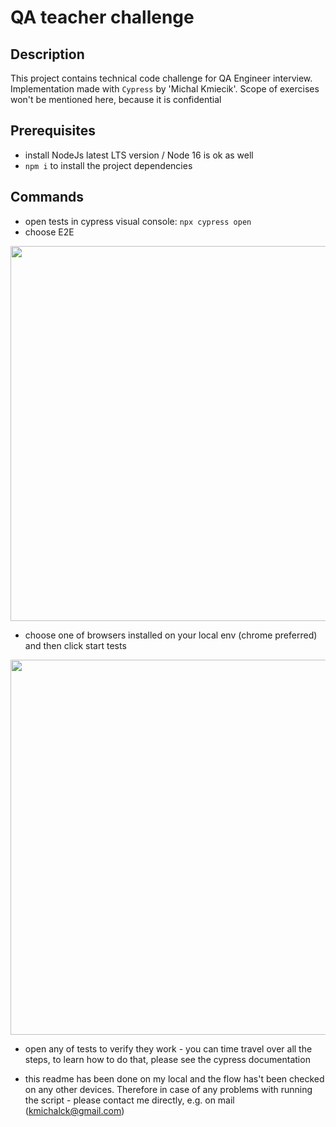 # QA teacher challenge

## Description
This project contains technical code challenge for QA Engineer interview. Implementation made with `Cypress` by 'Michal Kmiecik'.
Scope of exercises won't be mentioned here, because it is confidential

## Prerequisites

- install NodeJs latest LTS version / Node 16 is ok as well
- `npm i` to install the project dependencies 

## Commands

- open tests in cypress visual console: `npx cypress open`
- choose E2E 

<img src="./assets/cy1.png" width="600"/>

- choose one of browsers installed on your local env (chrome preferred) and then click start tests

<img src="./assets/cy2.png" width="600"/>

- open any of tests to verify they work - you can time travel over all the steps, to learn how to do that, please see the cypress documentation

- this readme has been done on my local and the flow has't been checked on any other devices. Therefore in case of any problems with running the script - please contact me directly, e.g. on mail (kmichalck@gmail.com)